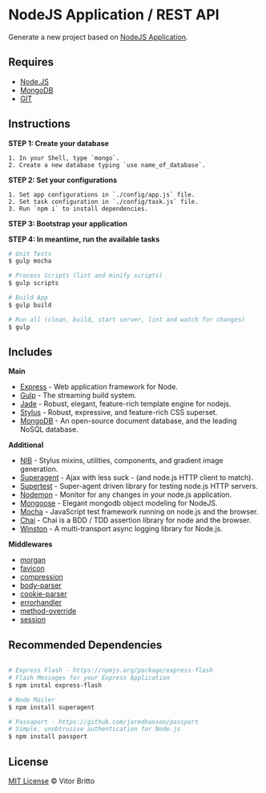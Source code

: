 # NodeJS Application / REST API

Generate a new project based on [NodeJS Application](http://nodejs.org/).


## Requires

- [Node.JS](http://nodejs.org/)
- [MongoDB](http://www.mongodb.org/)
- [GIT](http://git-scm.com/)

## Instructions

**STEP 1: Create your database**

```
1. In your Shell, type `mongo`.
2. Create a new database typing `use name_of_database`.
```

**STEP 2: Set your configurations**

```
1. Set app configurations in `./config/app.js` file.
2. Set task configuration in `./config/task.js` file.
3. Run `npm i` to install dependencies.
```

**STEP 3: Bootstrap your application**

**STEP 4: In meantime, run the available tasks**

```bash
# Unit Tests
$ gulp mocha

# Process Scripts (lint and minify scripts)
$ gulp scripts

# Build App
$ gulp build

# Run all (clean, build, start server, lint and watch for changes)
$ gulp
```

## Includes

**Main**
- [Express](http://expressjs.com/) - Web application framework for Node.
- [Gulp](http://gulpjs.com/) - The streaming build system.
- [Jade](https://github.com/visionmedia/jade) - Robust, elegant, feature-rich template engine for nodejs.
- [Stylus](https://github.com/LearnBoost/stylus) - Robust, expressive, and feature-rich CSS superset.
- [MongoDB](http://www.mongodb.org/) - An open-source document database, and the leading NoSQL database.

**Additional**
- [NIB](https://github.com/visionmedia/nib) - Stylus mixins, utilities, components, and gradient image generation.
- [Superagent](https://github.com/visionmedia/superagent) - Ajax with less suck - (and node.js HTTP client to match).
- [Supertest](https://github.com/visionmedia/supertest) - Super-agent driven library for testing node.js HTTP servers.
- [Nodemon](https://github.com/remy/nodemon) - Monitor for any changes in your node.js application.
- [Mongoose](http://mongoosejs.com/) - Elegant mongodb object modeling for NodeJS.
- [Mocha](http://visionmedia.github.io/mocha/) - JavaScript test framework running on node.js and the browser.
- [Chai](http://chaijs.com/) - Chai is a BDD / TDD assertion library for node and the browser.
- [Winston](https://npmjs.org/package/winston) - A multi-transport async logging library for Node.js.

**Middlewares**
- [morgan](https://github.com/expressjs/morgan)
- [favicon](https://github.com/expressjs/favicon)
- [compression](https://github.com/expressjs/compression)
- [body-parser](https://github.com/expressjs/body-parser)
- [cookie-parser](https://github.com/expressjs/cookie-parser)
- [errorhandler](https://github.com/expressjs/errorhandler)
- [method-override](https://github.com/expressjs/method-override)
- [session](https://github.com/expressjs/session)

## Recommended Dependencies

```bash

# Express Flash - https://npmjs.org/package/express-flash
# Flash Messages for your Express Application
$ npm instal express-flash

# Node Mailer
$ npm install superagent

# Passaport - https://github.com/jaredhanson/passport
# Simple, unobtrusive authentication for Node.js
$ npm install passport

```


## License

[MIT License](http://vitorbritto.mit-license.org/) © Vitor Britto
